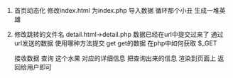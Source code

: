 1. 首页动态化
    修改index.html 为index.php
    导入数据
    循环那个小丑
    生成一堆英雄

2. 修改跳转的文件名
    detail.html->detail.php
    数据已经在url中提交过来了
        通过url发送的数据 使用哪种方法提交 get
        get的数据 在php中如何获取 $_GET
    
    接收数据
    查询 这个水果 对应的详细信息
    把查询出来的信息 渲染到页面上 
    返回给用户即可